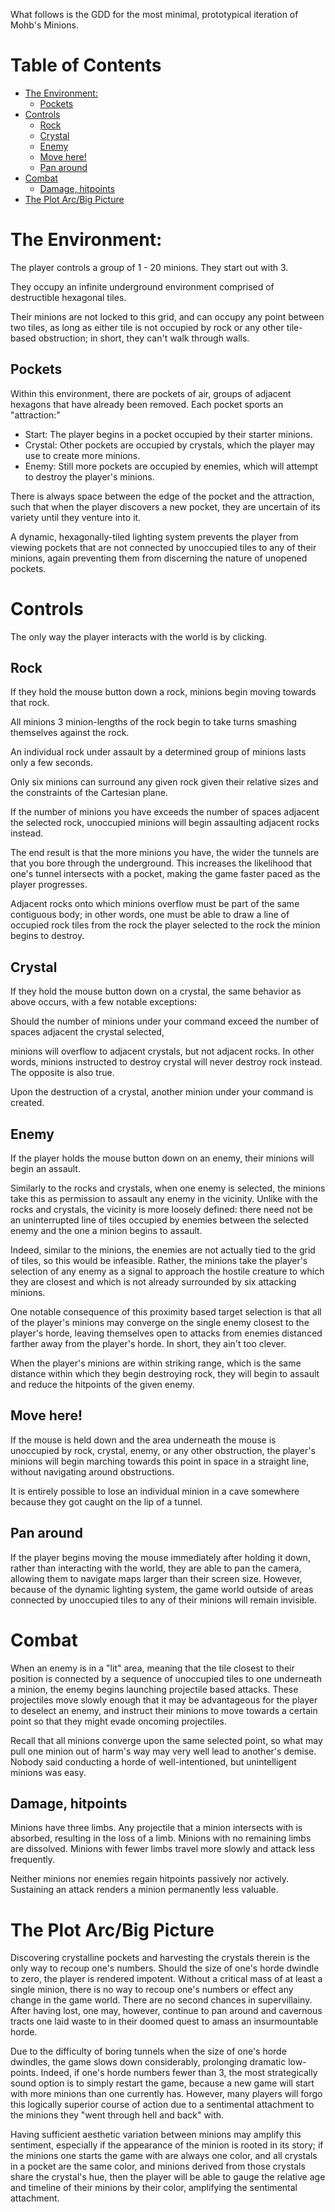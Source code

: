What follows is the GDD for the most minimal, prototypical iteration of Mohb's Minions.

<a class="mk-toclify" id="table-of-contents"></a>

# Table of Contents
- [The Environment:](#the-environment)
    - [Pockets](#pockets)
- [Controls](#controls)
    - [Rock](#rock)
    - [Crystal](#crystal)
    - [Enemy](#enemy)
    - [Move here!](#move-here)
    - [Pan around](#pan-around)
- [Combat](#combat)
    - [Damage, hitpoints](#damage-hitpoints)
- [The Plot Arc/Big Picture](#the-plot-arcbig-picture)

<a class="mk-toclify" id="the-environment"></a>
# The Environment:
The player controls a group of 1 - 20 minions. They start out with 3.

They occupy an infinite underground environment comprised of destructible hexagonal tiles.

Their minions are not locked to this grid, and can occupy any point between two tiles,
as long as either tile is not occupied by rock or any other tile-based obstruction; in short, they can't walk through walls.

<a class="mk-toclify" id="pockets"></a>
## Pockets
Within this environment, there are pockets of air, groups of adjacent hexagons that have already been removed.
Each pocket sports an "attraction:"
- Start: The player begins in a pocket occupied by their starter minions.
- Crystal: Other pockets are occupied by crystals, which the player may use to create more minions.
- Enemy: Still more pockets are occupied by enemies, which will attempt to destroy the player's minions.

There is always space between the edge of the pocket and the attraction, such that when the player discovers
a new pocket, they are uncertain of its variety until they venture into it.

A dynamic, hexagonally-tiled lighting system prevents the player from viewing pockets that are not connected
by unoccupied tiles to any of their minions, again preventing them from discerning the nature of unopened pockets.

<a class="mk-toclify" id="controls"></a>
# Controls
The only way the player interacts with the world is by clicking.

<a class="mk-toclify" id="rock"></a>
## Rock
If they hold the mouse button down a rock, minions begin moving towards that rock.

All minions 3 minion-lengths of the rock begin to take turns smashing themselves against the rock.

An individual rock under assault by a determined group of minions lasts only a few seconds.

Only six minions can surround any given rock given their relative sizes and the constraints of the Cartesian plane.

If the number of minions you have exceeds the number of spaces adjacent the selected rock,
unoccupied minions will begin assaulting adjacent rocks instead.

The end result is that the more minions you have, the wider the tunnels are that you bore through the underground.
This increases the likelihood that one's tunnel intersects with a pocket, making the game faster paced as the player progresses.

Adjacent rocks onto which minions overflow must be part of the same contiguous body; in other words, one must
be able to draw a line of occupied rock tiles from the rock the player selected to the rock the minion begins to destroy.

<a class="mk-toclify" id="crystal"></a>
## Crystal
If they hold the mouse button down on a crystal, the same behavior as above occurs, with a few notable exceptions:

Should the number of minions under your command exceed the number of spaces adjacent the crystal selected,

minions will overflow to adjacent crystals, but not adjacent rocks. In other words, minions instructed to destroy crystal
will never destroy rock instead. The opposite is also true.

Upon the destruction of a crystal, another minion under your command is created.

<a class="mk-toclify" id="enemy"></a>
## Enemy
If the player holds the mouse button down on an enemy, their minions will begin an assault.

Similarly to the rocks and crystals, when one enemy is selected, the minions take this as permission to assault any
enemy in the vicinity. Unlike with the rocks and crystals, the vicinity is more loosely defined: there need not be
an uninterrupted line of tiles occupied by enemies between the selected enemy and the one a minion begins to assault.

Indeed, similar to the minions, the enemies are not actually tied to the grid of tiles, so this would be infeasible.
Rather, the minions take the player's selection of any enemy as a signal to approach the hostile creature
to which they are closest and which is not already surrounded by six attacking minions.

One notable consequence of this proximity based target selection is that all of the player's minions may converge on the single
enemy closest to the player's horde, leaving themselves open to attacks from enemies distanced farther away from the player's
horde. In short, they ain't too clever.

When the player's minions are within striking range, which is the same distance within which they begin destroying rock,
they will begin to assault and reduce the hitpoints of the given enemy.

<a class="mk-toclify" id="move-here"></a>
## Move here!
If the mouse is held down and the area underneath the mouse is unoccupied by rock, crystal, enemy, or any other obstruction,
the player's minions will begin marching towards this point in space in a straight line, without navigating around obstructions.

It is entirely possible to lose an individual minion in a cave somewhere because they got caught on the lip of a tunnel.

<a class="mk-toclify" id="pan-around"></a>
## Pan around
If the player begins moving the mouse immediately after holding it down, rather than interacting with the world,
they are able to pan the camera, allowing them to navigate maps larger than their screen size. However, because of the
dynamic lighting system, the game world outside of areas connected by unoccupied tiles to any of their minions will remain
invisible.

<a class="mk-toclify" id="combat"></a>
# Combat
When an enemy is in a "lit" area, meaning that the tile closest to their position is connected by a sequence of unoccupied tiles to
one underneath a minion, the enemy begins launching projectile based attacks. These projectiles move slowly enough that it may
be advantageous for the player to deselect an enemy, and instruct their minions to move towards a certain point so that they might
evade oncoming projectiles.

Recall that all minions converge upon the same selected point, so what may pull one minion out of harm's
way may very well lead to another's demise. Nobody said conducting a horde of well-intentioned, but unintelligent minions was easy.

<a class="mk-toclify" id="damage-hitpoints"></a>
## Damage, hitpoints
Minions have three limbs. Any projectile that a minion intersects with is absorbed, resulting in the loss of a limb. Minions with no
remaining limbs are dissolved. Minions with fewer limbs travel more slowly and attack less frequently.

Neither minions nor enemies regain hitpoints passively nor actively. Sustaining an attack renders a minion permanently less valuable.

<a class="mk-toclify" id="the-plot-arcbig-picture"></a>
# The Plot Arc/Big Picture
Discovering crystalline pockets and harvesting the crystals therein is the only way to recoup one's numbers.
Should the size of one's horde dwindle to zero, the player is rendered impotent. Without a critical mass of at least a single minion,
there is no way to recoup one's numbers or effect any change in the game world. There are no second chances in supervillainy. After
having lost, one may, however, continue to pan around and cavernous tracts one laid waste to in their doomed quest to amass an
insurmountable horde.

Due to the difficulty of boring tunnels when the size of one's horde dwindles, the game slows down considerably,
prolonging dramatic low-points. Indeed, if one's horde numbers fewer than 3, the most strategically sound option is to simply
restart the game, because a new game will start with more minions than one currently has. However, many players will forgo
this logically superior course of action due to a sentimental attachment to the minions they "went through hell and back" with.

Having sufficient aesthetic variation between minions may amplify this sentiment, especially if the appearance of the minion
is rooted in its story; if the minions one starts the game with are always one color, and all crystals in a pocket are the same color,
and minions derived from those crystals share the crystal's hue, then the player will be able to gauge the relative age and
timeline of their minions by their color, amplifying the sentimental attachment.
